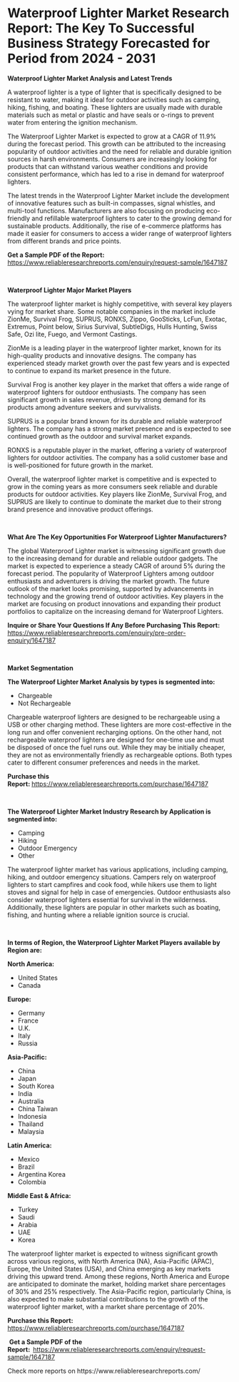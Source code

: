 <p><h1>Waterproof Lighter Market Research Report: The Key To Successful Business Strategy Forecasted for Period from 2024 - 2031</h1></p><p><strong>Waterproof Lighter Market Analysis and Latest Trends</strong></p>
<p><p>A waterproof lighter is a type of lighter that is specifically designed to be resistant to water, making it ideal for outdoor activities such as camping, hiking, fishing, and boating. These lighters are usually made with durable materials such as metal or plastic and have seals or o-rings to prevent water from entering the ignition mechanism.</p><p>The Waterproof Lighter Market is expected to grow at a CAGR of 11.9% during the forecast period. This growth can be attributed to the increasing popularity of outdoor activities and the need for reliable and durable ignition sources in harsh environments. Consumers are increasingly looking for products that can withstand various weather conditions and provide consistent performance, which has led to a rise in demand for waterproof lighters.</p><p>The latest trends in the Waterproof Lighter Market include the development of innovative features such as built-in compasses, signal whistles, and multi-tool functions. Manufacturers are also focusing on producing eco-friendly and refillable waterproof lighters to cater to the growing demand for sustainable products. Additionally, the rise of e-commerce platforms has made it easier for consumers to access a wider range of waterproof lighters from different brands and price points.</p></p>
<p><strong>Get a Sample PDF of the Report:&nbsp;</strong> <a href="https://www.reliableresearchreports.com/enquiry/request-sample/1647187">https://www.reliableresearchreports.com/enquiry/request-sample/1647187</a></p>
<p>&nbsp;</p>
<p><strong>Waterproof Lighter Major Market Players</strong></p>
<p><p>The waterproof lighter market is highly competitive, with several key players vying for market share. Some notable companies in the market include ZionMe, Survival Frog, SUPRUS, RONXS, Zippo, GooSticks, LcFun, Exotac, Extremus, Point below, Sirius Survival, SubtleDigs, Hulls Hunting, Swiss Safe, Ozi lite, Fuego, and Vermont Castings.</p><p>ZionMe is a leading player in the waterproof lighter market, known for its high-quality products and innovative designs. The company has experienced steady market growth over the past few years and is expected to continue to expand its market presence in the future.</p><p>Survival Frog is another key player in the market that offers a wide range of waterproof lighters for outdoor enthusiasts. The company has seen significant growth in sales revenue, driven by strong demand for its products among adventure seekers and survivalists.</p><p>SUPRUS is a popular brand known for its durable and reliable waterproof lighters. The company has a strong market presence and is expected to see continued growth as the outdoor and survival market expands.</p><p>RONXS is a reputable player in the market, offering a variety of waterproof lighters for outdoor activities. The company has a solid customer base and is well-positioned for future growth in the market.</p><p>Overall, the waterproof lighter market is competitive and is expected to grow in the coming years as more consumers seek reliable and durable products for outdoor activities. Key players like ZionMe, Survival Frog, and SUPRUS are likely to continue to dominate the market due to their strong brand presence and innovative product offerings.</p></p>
<p>&nbsp;</p>
<p><strong>What Are The Key Opportunities For Waterproof Lighter Manufacturers?</strong></p>
<p><p>The global Waterproof Lighter market is witnessing significant growth due to the increasing demand for durable and reliable outdoor gadgets. The market is expected to experience a steady CAGR of around 5% during the forecast period. The popularity of Waterproof Lighters among outdoor enthusiasts and adventurers is driving the market growth. The future outlook of the market looks promising, supported by advancements in technology and the growing trend of outdoor activities. Key players in the market are focusing on product innovations and expanding their product portfolios to capitalize on the increasing demand for Waterproof Lighters.</p></p>
<p><strong>Inquire or Share Your Questions If Any Before Purchasing This Report:</strong> <a href="https://www.reliableresearchreports.com/enquiry/pre-order-enquiry/1647187">https://www.reliableresearchreports.com/enquiry/pre-order-enquiry/1647187</a></p>
<p>&nbsp;</p>
<p><strong>Market Segmentation</strong></p>
<p><strong>The Waterproof Lighter Market Analysis by types is segmented into:</strong></p>
<p><ul><li>Chargeable</li><li>Not Rechargeable</li></ul></p>
<p><p>Chargeable waterproof lighters are designed to be rechargeable using a USB or other charging method. These lighters are more cost-effective in the long run and offer convenient recharging options. On the other hand, not rechargeable waterproof lighters are designed for one-time use and must be disposed of once the fuel runs out. While they may be initially cheaper, they are not as environmentally friendly as rechargeable options. Both types cater to different consumer preferences and needs in the market.</p></p>
<p><strong>Purchase this Report:&nbsp;</strong><a href="https://www.reliableresearchreports.com/purchase/1647187">https://www.reliableresearchreports.com/purchase/1647187</a></p>
<p>&nbsp;</p>
<p><strong>The Waterproof Lighter Market Industry Research by Application is segmented into:</strong></p>
<p><ul><li>Camping</li><li>Hiking</li><li>Outdoor Emergency</li><li>Other</li></ul></p>
<p><p>The waterproof lighter market has various applications, including camping, hiking, and outdoor emergency situations. Campers rely on waterproof lighters to start campfires and cook food, while hikers use them to light stoves and signal for help in case of emergencies. Outdoor enthusiasts also consider waterproof lighters essential for survival in the wilderness. Additionally, these lighters are popular in other markets such as boating, fishing, and hunting where a reliable ignition source is crucial.</p></p>
<p>&nbsp;</p>
<p><strong>In terms of Region, the Waterproof Lighter Market Players available by Region are:</strong></p>
<p>
    <p> <strong> North America: </strong>
        <ul>
            <li>United States</li>
            <li>Canada</li>
        </ul>
        </p> 
    <p> <strong> Europe: </strong>
        <ul>
            <li>Germany</li>
            <li>France</li>
            <li>U.K.</li>
            <li>Italy</li>
            <li>Russia</li>
        </ul>
        </p> 
    <p> <strong> Asia-Pacific: </strong>
        <ul>
            <li>China</li>
            <li>Japan</li>
            <li>South Korea</li>
            <li>India</li>
            <li>Australia</li>
            <li>China Taiwan</li>
            <li>Indonesia</li>
            <li>Thailand</li>
            <li>Malaysia</li>
        </ul>
        </p> 
    <p> <strong> Latin America: </strong>
        <ul>
            <li>Mexico</li>
            <li>Brazil</li>
            <li>Argentina Korea</li>
            <li>Colombia</li>
        </ul>
        </p> 
    <p> <strong> Middle East & Africa: </strong>
        <ul>
            <li>Turkey</li>
            <li>Saudi</li>
            <li>Arabia</li>
            <li>UAE</li>
            <li>Korea</li>
        </ul>
    </p>
    </p>
<p><p>The waterproof lighter market is expected to witness significant growth across various regions, with North America (NA), Asia-Pacific (APAC), Europe, the United States (USA), and China emerging as key markets driving this upward trend. Among these regions, North America and Europe are anticipated to dominate the market, holding market share percentages of 30% and 25% respectively. The Asia-Pacific region, particularly China, is also expected to make substantial contributions to the growth of the waterproof lighter market, with a market share percentage of 20%.</p></p>
<p><strong>Purchase this Report: </strong><a href="https://www.reliableresearchreports.com/purchase/1647187">https://www.reliableresearchreports.com/purchase/1647187</a></p>
<p>&nbsp;<strong>Get a Sample PDF of the Report:&nbsp;&nbsp;</strong><a href="https://www.reliableresearchreports.com/enquiry/request-sample/1647187">https://www.reliableresearchreports.com/enquiry/request-sample/1647187</a></p>
<p><strong></strong></p>
<p>Check more reports on https://www.reliableresearchreports.com/</p>